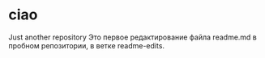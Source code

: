 # ciao
Just another repository
Это первое редактирование файла readme.md в пробном репозитории, в ветке readme-edits.
